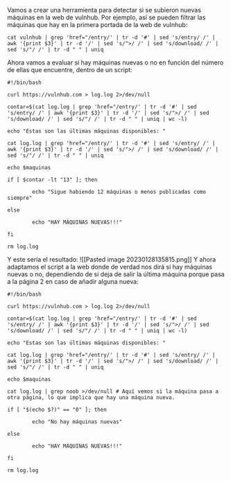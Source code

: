 Vamos a crear una herramienta para detectar si se subieron nuevas máquinas en la web de vulnhub. Por ejemplo, así se pueden filtrar las máquinas que hay en la primera portada de la web de vulnhub:
```
cat vulnhub | grep 'href="/entry/' | tr -d '#' | sed 's/entry/ /' | awk '{print $3}' | tr -d '/' | sed 's/">/ /' | sed 's/download/ /' | sed 's/"/ /' | tr -d " " | uniq
```
Ahora vamos a evaluar si hay máquinas nuevas o no en función del número de ellas que encuentre, dentro de un script:
```
#!/bin/bash

curl https://vulnhub.com > log.log 2>/dev/null

contar=$(cat log.log | grep 'href="/entry/' | tr -d '#' | sed 's/entry/ /' | awk '{print $3}' | tr -d '/' | sed 's/">/ /' | sed 's/download/ /' | sed 's/"/ /' | tr -d " " | uniq | wc -l)

echo "Estas son las últimas máquinas disponibles: "

cat log.log | grep 'href="/entry/' | tr -d '#' | sed 's/entry/ /' | awk '{print $3}' | tr -d '/' | sed 's/">/ /' | sed 's/download/ /' | sed 's/"/ /' | tr -d " " | uniq

echo $maquinas

if [ $contar -lt "13" ]; then

        echo "Sigue habiendo 12 máquinas o menos publicadas como siempre"

else

        echo "HAY MÁQUINAS NUEVAS!!!"

fi

rm log.log
```
Y este sería el resultado:
![[Pasted image 20230128135815.png]]
Y ahora adaptamos el script a la web donde de verdad nos dirá si hay máquinas nuevas o no, dependiendo de si deja de salir la última máquina porque pasa a la página 2 en caso de añadir alguna nueva:
```
#!/bin/bash

curl https://vulnhub.com > log.log 2>/dev/null

contar=$(cat log.log | grep 'href="/entry/' | tr -d '#' | sed 's/entry/ /' | awk '{print $3}' | tr -d '/' | sed 's/">/ /' | sed 's/download/ /' | sed 's/"/ /' | tr -d " " | uniq | wc -l)

echo "Estas son las últimas máquinas disponibles: "

cat log.log | grep 'href="/entry/' | tr -d '#' | sed 's/entry/ /' | awk '{print $3}' | tr -d '/' | sed 's/">/ /' | sed 's/download/ /' | sed 's/"/ /' | tr -d " " | uniq

echo $maquinas

cat log.log | grep noob >/dev/null # Aquí vemos si la máquina pasa a otra página, lo que implica que hay una máquina nueva.

if [ "$(echo $?)" == "0" ]; then

        echo "No hay máquinas nuevas"

else

        echo "HAY MÁQUINAS NUEVAS!!!"

fi

rm log.log
```
